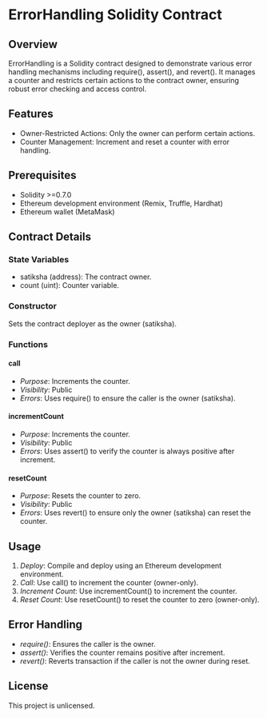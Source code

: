 # ErrorHandling Solidity Contract

## Overview

ErrorHandling is a Solidity contract designed to demonstrate various error handling mechanisms including require(), assert(), and revert(). It manages a counter and restricts certain actions to the contract owner, ensuring robust error checking and access control.

## Features

- Owner-Restricted Actions: Only the owner can perform certain actions.
- Counter Management: Increment and reset a counter with error handling.

## Prerequisites

- Solidity >=0.7.0
- Ethereum development environment (Remix, Truffle, Hardhat)
- Ethereum wallet (MetaMask)

## Contract Details

### State Variables

- satiksha (address): The contract owner.
- count (uint): Counter variable.

### Constructor

Sets the contract deployer as the owner (satiksha).

### Functions

#### call

- *Purpose*: Increments the counter.
- *Visibility*: Public
- *Errors*: Uses require() to ensure the caller is the owner (satiksha).

#### incrementCount

- *Purpose*: Increments the counter.
- *Visibility*: Public
- *Errors*: Uses assert() to verify the counter is always positive after increment.

#### resetCount

- *Purpose*: Resets the counter to zero.
- *Visibility*: Public
- *Errors*: Uses revert() to ensure only the owner (satiksha) can reset the counter.

## Usage

1. *Deploy*: Compile and deploy using an Ethereum development environment.
2. *Call*: Use call() to increment the counter (owner-only).
3. *Increment Count*: Use incrementCount() to increment the counter.
4. *Reset Count*: Use resetCount() to reset the counter to zero (owner-only).

## Error Handling

- *require()*: Ensures the caller is the owner.
- *assert()*: Verifies the counter remains positive after increment.
- *revert()*: Reverts transaction if the caller is not the owner during reset.

## License

This project is unlicensed.

